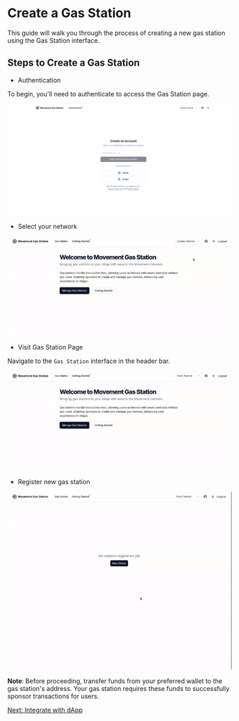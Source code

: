 # Create a Gas Station

This guide will walk you through the process of creating a new gas station using the Gas Station interface.

## Steps to Create a Gas Station

- Authentication

To begin, you'll need to authenticate to access the Gas Station page.

![signin-img](./signin.png)

- Select your network

![network-switch-img](./network-switch.gif)

- Visit Gas Station Page

Navigate to the `Gas Station` interface in the header bar.

![network-switch-img](./navigate-gas-station.gif)

- Register new gas station

![new-station](./new-station.gif)

**Note**: Before proceeding, transfer funds from your preferred wallet to the gas station's address. Your gas station requires these funds to successfully sponsor transactions for users.

[Next: Integrate with dApp](../integrate-with-dapp/index.md)
